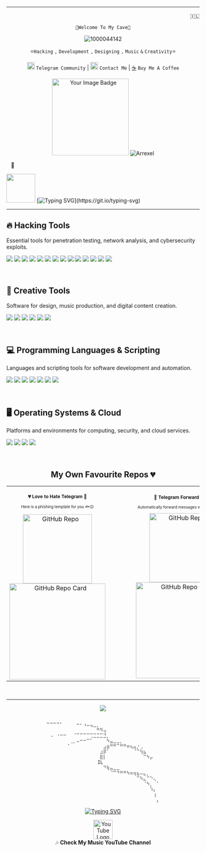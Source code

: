 



---  

<div align="right">
  <p>🇮🇱</p>
</div>
<div align="center">
  <p><code>🦇Welcome To My Cave🦇</code></p>
</div>

<div align="center">
 
![1000044142](https://github.com/user-attachments/assets/f47e1f24-e9a7-429a-9abe-af61c0e53f43)

⭐️```Hacking``` ```,``` ```Development``` ```,``` ```Designing``` ```,``` ```Music``` ```&``` ```Creativity```⭐️

<a href="https://t.me/israelihack" target="_blank"><img src="https://github.com/user-attachments/assets/a3ce419d-8199-4dfb-93f3-18055b20bf11" alt="Telegram Channel" style="width: 20px; height: 20px;"></a> ```Telegram Community```  | <a href="https://t.me/Blacknnja" target="_blank"><img src="https://github.com/user-attachments/assets/a3ce419d-8199-4dfb-93f3-18055b20bf11" alt="Telegram Channel" style="width: 20px; height: 20px;"></a> ```Contact Me``` | [☕️](https://www.paypal.com/ncp/payment/UBJJZZQJVBY5Q) ```Buy Me A Coffee```

<img src="https://tryhackme-badges.s3.amazonaws.com/MostW4nted.png" alt="Your Image Badge" width=200/>    ![Arrexel](https://www.hackthebox.eu/badge/image/1212648)
                               
<div align="left">

  
‎ ‎ ‎      👑‎ ‎  ‎ ‎ ‎ ‎ ‎ ‎ ‎ ‎ ‎ ‎ ‎ ‎ ‎ ‎ ‎ ‎ ‎ ‎ ‎ ‎ ‎ ‎ ‎ ‎ ‎ ‎ ‎ ‎ ‎ ‎ ‎ ‎ ‎ ‎ ‎ ‎ ‎ ‎ ‎ 

<img src="https://github.com/user-attachments/assets/a964e94b-1b23-4642-8ff3-569d78d38388" width="75" />    ‎ ‎ ‎ ‎ ‎ ‎ ‎  [![Typing SVG](https://ghrmt.vercel.app?font=Fira+Code&weight=800&pause=1000&color=F7F7F7&random=false&width=435&lines=Meowhack!)](https://git.io/typing-svg) ‎ ‎ ‎ ‎ ‎ ‎ ‎ ‎ 

---  

<h2>🔥 Hacking Tools</h2>
<p>Essential tools for penetration testing, network analysis, and cybersecurity exploits.</p>
<p>
  <img src="https://img.shields.io/badge/Metasploit-%231f487c.svg?style=for-the-badge&logo=metasploit&logoColor=white">
  <img src="https://img.shields.io/badge/Nmap-%23006AFF.svg?style=for-the-badge&logo=nmap&logoColor=white">
  <img src="https://img.shields.io/badge/Burp_Suite-%23FF8800.svg?style=for-the-badge&logo=burpsuite&logoColor=white">
  <img src="https://img.shields.io/badge/Wireshark-%23167AFC.svg?style=for-the-badge&logo=wireshark&logoColor=white">
  <img src="https://img.shields.io/badge/Hydra-%23A80000.svg?style=for-the-badge&logo=hydra&logoColor=white">
  <img src="https://img.shields.io/badge/John_The_Ripper-%23000000.svg?style=for-the-badge&logo=johntheripper&logoColor=white">
  <img src="https://img.shields.io/badge/SQLmap-%23B50000.svg?style=for-the-badge&logo=sqlmap&logoColor=white">
  <img src="https://img.shields.io/badge/Aircrack_ng-%23CCCCCC.svg?style=for-the-badge&logo=aircrack-ng&logoColor=black">
  <img src="https://img.shields.io/badge/Hashcat-%23FBB034.svg?style=for-the-badge&logo=hashcat&logoColor=white">
  <img src="https://img.shields.io/badge/tcpdump-%23FFD700.svg?style=for-the-badge&logo=linux&logoColor=black">
  <img src="https://img.shields.io/badge/YARA-%2300B5B5.svg?style=for-the-badge&logo=yara&logoColor=white">
  <img src="https://img.shields.io/badge/ffuf-%23F05A28.svg?style=for-the-badge&logo=ffuf&logoColor=white">
  <img src="https://img.shields.io/badge/CyberChef-%2303A6A4.svg?style=for-the-badge&logo=cyberchef&logoColor=white">
  <img src="https://img.shields.io/badge/Shodan.io-%23E96B1C.svg?style=for-the-badge&logo=shodan&logoColor=white">
</p>

&nbsp;&nbsp;&nbsp;&nbsp;&nbsp;&nbsp;&nbsp;&nbsp;&nbsp;&nbsp;&nbsp;&nbsp;&nbsp;&nbsp;&nbsp;&nbsp;&nbsp;&nbsp;&nbsp;&nbsp;&nbsp;&nbsp;&nbsp;&nbsp;

<h2>🎨 Creative Tools</h2>
<p>Software for design, music production, and digital content creation.</p>
<p>
  <img src="https://img.shields.io/badge/Figma-%23F24E1E.svg?style=for-the-badge&logo=figma&logoColor=white">
  <img src="https://img.shields.io/badge/Adobe-%23FF0000.svg?style=for-the-badge&logo=adobe&logoColor=white">
  <img src="https://img.shields.io/badge/FL_Studio-%23FFA500.svg?style=for-the-badge&logo=flstudio&logoColor=white">
  <img src="https://img.shields.io/badge/Adobe_Photoshop-%23007AFF.svg?style=for-the-badge&logo=adobephotoshop&logoColor=white">
  <img src="https://img.shields.io/badge/Stability_Matrix-%23000000.svg?style=for-the-badge&logo=matrix&logoColor=white">
  <img src="https://img.shields.io/badge/Stable_Diffusion-%2300B5B5.svg?style=for-the-badge&logo=stable-diffusion&logoColor=white">
</p>

&nbsp;&nbsp;&nbsp;&nbsp;&nbsp;&nbsp;&nbsp;&nbsp;&nbsp;&nbsp;&nbsp;&nbsp;&nbsp;&nbsp;&nbsp;&nbsp;&nbsp;&nbsp;&nbsp;&nbsp;&nbsp;&nbsp;&nbsp;&nbsp;

<h2>💻 Programming Languages & Scripting</h2>
<p>Languages and scripting tools for software development and automation.</p>
<p>
  <img src="https://img.shields.io/badge/Python-3670A0?style=for-the-badge&logo=python&logoColor=ffdd54">
  <img src="https://img.shields.io/badge/Java-%23ED8B00.svg?style=for-the-badge&logo=openjdk&logoColor=white">
  <img src="https://img.shields.io/badge/JavaScript-%23323330.svg?style=for-the-badge&logo=javascript&logoColor=%23F7DF1E">
  <img src="https://img.shields.io/badge/PHP-%23777BB4.svg?style=for-the-badge&logo=php&logoColor=white">
  <img src="https://img.shields.io/badge/Bash_Script-%23121011.svg?style=for-the-badge&logo=gnu-bash&logoColor=white">
  <img src="https://img.shields.io/badge/PowerShell-%235391FE.svg?style=for-the-badge&logo=powershell&logoColor=white">
  <img src="https://img.shields.io/badge/Markdown-%23000000.svg?style=for-the-badge&logo=markdown&logoColor=white">
</p>

&nbsp;&nbsp;&nbsp;&nbsp;&nbsp;&nbsp;&nbsp;&nbsp;&nbsp;&nbsp;&nbsp;&nbsp;&nbsp;&nbsp;&nbsp;&nbsp;&nbsp;&nbsp;&nbsp;&nbsp;&nbsp;&nbsp;&nbsp;&nbsp;

<h2>🖥 Operating Systems & Cloud</h2>
<p>Platforms and environments for computing, security, and cloud services.</p>
<p>
  <img src="https://img.shields.io/badge/Kali_Linux-%230078D6.svg?style=for-the-badge&logo=kalilinux&logoColor=white">
  <img src="https://img.shields.io/badge/Android-%23039BE5.svg?style=for-the-badge&logo=android&logoColor=white">
  <img src="https://img.shields.io/badge/AWS-%23FF9900.svg?style=for-the-badge&logo=amazon-aws&logoColor=white">
  <img src="https://img.shields.io/badge/Windows-%230078D6.svg?style=for-the-badge&logo=windows&logoColor=white">
</p>


‎</div>

<div align=center>

<h2> My Own Favourite Repos 💔</h2>

<table style="border-collapse: collapse; border: none;">
  <tr>
    <!-- First Repo: Telegram Phishing Bot -->
    <td align="center" style="border: none; padding-right: 40px;">
      <h3 style="font-size: 12px;">💔 Love to Hate Telegram 📱</h3>
      <p style="font-size: 10px;">Here is a phishing template for you 🐟😉</p>
      <a href="https://github.com/BlackNnja/Telegram-Phishing-Bot">
        <img src="https://img.shields.io/badge/GitHub-Telegram--Phishing--Bot-blue?style=for-the-badge&logo=github" alt="GitHub Repo" width="180">
      </a>
      <br/>
      <a href="https://github.com/BlackNnja/Telegram-Phishing-Bot">
        <img src="https://github-readme-stats.vercel.app/api/pin/?username=BlackNnja&repo=Telegram-Phishing-Bot&theme=dark" alt="GitHub Repo Card" width="250">
      </a>
    </td>
    <td align="center" style="border: none; padding-left: 40px;">
      <h3 style="font-size: 12px;">📩 Telegram Forward Script</h3>
      <p style="font-size: 10px;">Automatically forward messages with this script 🔄📨</p>
      <a href="https://github.com/BlackNnja/Telegram-Forward-Script">
        <img src="https://img.shields.io/badge/GitHub-Telegram--Forward--Script-blue?style=for-the-badge&logo=github" alt="GitHub Repo" width="180">
      </a>
      <br/>
      <a href="https://github.com/BlackNnja/Telegram-Forward-Script">
        <img src="https://github-readme-stats.vercel.app/api/pin/?username=BlackNnja&repo=Telegram-Forward-Script&theme=dark" alt="GitHub Repo Card" width="250">
      </a>
    </td>
  </tr>
</table>

&nbsp;&nbsp;&nbsp;&nbsp;&nbsp;&nbsp;&nbsp;&nbsp;&nbsp;&nbsp;&nbsp;&nbsp;&nbsp;&nbsp;&nbsp;&nbsp;&nbsp;&nbsp;&nbsp;&nbsp;&nbsp;&nbsp;&nbsp;&nbsp;

---  

[![](https://visitcount.itsvg.in/api?id=BlackNNJA&icon=0&color=0)](https://visitcount.itsvg.in)
<div align=center>


```

⠉⠉⠉⠉⠁⠀⠀⠀⠀⠒⠂⠰⠤⢤⣀⡀⠀⠀⠀⠀⠀⠀⠀⠀⠀⠀⠀⠀⠀⠀⠀⠀⠀⠀
⠀⠀⠀⠀⠀⠀⠀⠀⠀⠀⠀⠀⠀⠀⠀⠛⠻⢤⠀⠀⠀⠀⠀⠀⠀⠀⠀⠀⠀⠀⠀⠀⠀⠀
⠀⠠⠀⠐⠒⠒⠀⠀⠈⠉⠉⠉⠉⢉⣉⣉⣉⣙⡀⠀⠀⠀⠀⠀⠀⠀⠀⠀⠀⠀⠀⠀⠀⠀
⠀⠀⠀⠀⠀⠀⠀⢀⡀⠤⠒⠒⠉⠁⠀⠀⠀⠀⠳⣤⣀⣀⡀⠀⠀⠀⠀⠀⠀⠀⠀⠀⠀⠀
⠀⠀⠀⠀⠀⠀⠈⠀⠀⠀⠀⠀⠀⠀⠀⠀⠀⣠⣶⠛⠛⠉⠛⠛⠶⢦⣤⡐⢀⠀⠀⠀⠀⠀
⠀⠀⠀⠀⠀⠀⠀⠀⠀⠀⠀⠀⠀⠀⠀⠀⣰⡿⠁⠀⠀⠀⠀⠀⠀⠀⠈⠉⢳⣦⠀⠀⠀⠀
⠀⠀⠀⠀⠀⠀⠀⠀⠀⠀⠀⠀⠀⠀⠀⠀⣿⡇⠀⠀⠀⠀⠀⠀⠀⠀⠀⠀⠀⠉⠳⡤⠀⠀
⠀⠀⠀⠀⠀⠀⠀⠀⠀⠀⠀⠀⠀⠀⠀⠀           IL⠀⠀⠀⠀⠀⠀⠀⠀⠀⠀⠀⠀⠀⠀⠀⠀             
⠀⠀⠀⠀⠀⠀⠀⠀⠀⠀⠀⠀⠀⠀⠀⠀⠀⠙⢷⣤⣀⣀⠀⠀⠀⠀⠀⠀⠀⠀⠀⠀⠀⠀
⠀⠀⠀⠀⠀⠀⠀⠀⠀⠀⠀⠀⠀⠀⠀⠀⠀⠀⠀⠈⠉⠙⠛⠛⠳⠶⢶⣦⠤⣄⡀⠀⠀⠀
⠀⠀⠀⠀⠀⠀⠀⠀⠀⠀⠀⠀⠀⠀⠀⠀⠀⠀⠀⠀⠀⠀⠀⠀⠀⠀⠀⠉⠳⣄⠉⠑⢄⠀
⠀⠀⠀⠀⠀⠀⠀⠀⠀⠀⠀⠀⠀⠀⠀⠀⠀⠀⠀⠀⠀⠀⠀⠀⠀⠀⠀⠀⠀⠈⠳⡀⠀⠁
⠀⠀⠀⠀⠀⠀⠀⠀⠀⠀⠀⠀⠀⠀⠀⠀⠀⠀⠀⠀⠀⠀⠀⠀⠀⠀⠀⠀⠀⠀⠀⠱⡄⠀
⠀⠀⠀⠀⠀⠀⠀⠀⠀⠀⠀⠀⠀⠀⠀⠀⠀⠀⠀⠀⠀⠀⠀⠀⠀⠀⠀⠀⠀⠀⠀⠀⢰⠀
⠀⠀⠀⠀⠀⠀⠀⠀⠀⠀⠀⠀⠀⠀⠀⠀⠀⠀⠀⠀⠀⠀⠀⠀⠀⠀⠀⠀⠀⠀⠀⠀⠀⡄

 ```


<a href="https://git.io/typing-svg"><img src="https://ghrmt.vercel.app?font=Fira+Code&weight=800&pause=1000&color=F7F7F7&random=false&width=435&lines=Armed+With+Kali+Linux" alt="Typing SVG" /></a>
</div>

<p align="center">
  <a href="https://www.youtube.com/watch?v=3MogV4QhpF8&ab_channel=KosmicKebab">
    <img src="https://upload.wikimedia.org/wikipedia/commons/4/42/YouTube_icon_%282013-2017%29.png" alt="YouTube Logo" width="50" height="50"/>
  </a>
  <br>
  🎶 <strong>Check My Music YouTube Channel</strong>
</p>
